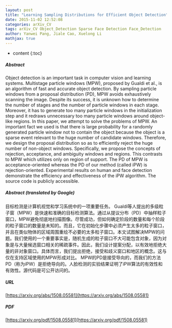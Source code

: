 ```yaml
---
layout: post
title: "Learning Sampling Distributions for Efficient Object Detection"
date: 2015-11-02 12:52:08
categories: arXiv_CV
tags: arXiv_CV Object_Detection Sparse Face Detection Face_Detection
author: Yanwei Pang, Jiale Cao, Xuelong Li
mathjax: true
---
```


* content
{:toc}

##### Abstract
Object detection is an important task in computer vision and learning systems. Multistage particle windows (MPW), proposed by Gualdi et al., is an algorithm of fast and accurate object detection. By sampling particle windows from a proposal distribution (PD), MPW avoids exhaustively scanning the image. Despite its success, it is unknown how to determine the number of stages and the number of particle windows in each stage. Moreover, it has to generate too many particle windows in the initialization step and it redraws unnecessary too many particle windows around object-like regions. In this paper, we attempt to solve the problems of MPW. An important fact we used is that there is large probability for a randomly generated particle window not to contain the object because the object is a sparse event relevant to the huge number of candidate windows. Therefore, we design the proposal distribution so as to efficiently reject the huge number of non-object windows. Specifically, we propose the concepts of rejection, acceptance, and ambiguity windows and regions. This contrasts to MPW which utilizes only on region of support. The PD of MPW is acceptance-oriented whereas the PD of our method (called iPW) is rejection-oriented. Experimental results on human and face detection demonstrate the efficiency and effectiveness of the iPW algorithm. The source code is publicly accessible.

##### Abstract (translated by Google)
目标检测是计算机视觉和学习系统中的一项重要任务。 Gualdi等人提出的多级粒子窗（MPW）是快速和准确的目标检测算法。通过从提议分布（PD）中抽样粒子窗口，MPW避免彻底地扫描图像。尽管成功，但如何确定阶段的数量和每个阶段的粒子窗口的数量是未知的。而且，它在初始化步骤中必须产生太多的粒子窗口，并且在类似物体的区域周围重绘不必要的太多粒子窗口。本文试图解决MPW的问题。我们使用的一个重要事实是，随机生成的粒子窗口不大可能包含对象，因为对象是与大量候选窗口相关的稀疏事件。因此，我们设计提案分配，以有效地拒绝大量的非对象窗口。具体而言，我们提出拒绝，接受和歧义窗口和地区的概念。这与仅在支持区域使用的MPW形成对比。 MPW的PD是接受导向的，而我们的方法PD（称为iPW）是拒绝导向的。人脸检测的实验结果证明了iPW算法的有效性和有效性。源代码是可公开访问的。

##### URL
[https://arxiv.org/abs/1508.05581](https://arxiv.org/abs/1508.05581)

##### PDF
[https://arxiv.org/pdf/1508.05581](https://arxiv.org/pdf/1508.05581)

